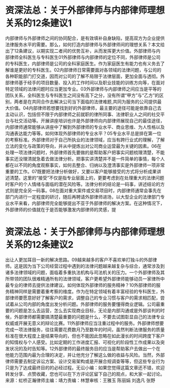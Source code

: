 # 资深法总：关于外部律师与内部律师理想关系的12条建议1

内部律师与外部律师之间的协同配合，是有效填补自身缺陷，提高双方为企业提供法律服务水平的需要。那么，如何打造内部律师与外部律师间的理想关系？本文给出了12条建议，以期实现二者间的优势互补，从而发挥更大价值。外部律师与内部律师全科医生与专科医生01外部律师与内部律师的定位不同，外部律师是公司的专科医生，内部律师是公司的全科家庭医生。作为家庭医生有能力也有义务去了解谁是更好的专科医生。02内部律师日常需要面对各领域的法律问题，与公司的各种职能部门打交道，因而对公司的了解不局限于法律层面，更加全面与透彻。外部律师基于经手的项目数量、投入的工作时间以及职业技能的训练方向等，在面对特定领域的法律问题时应当更加专业。03外部律师与内部律师之间应当是平等的团队关系，全科医生与专科医生之间没有高下之分，没有所谓“甲方”与“乙方”的区别，两者是在共同合作去解决公司当下面临的法律难题,共同为服务的公司提供最大价值。04内部律师若想要找到好的外部律师，最主要的途径可能是依靠自己去主动认识，包括但不限于内部律师之前就职的律所同事、法律职业人之间的社交平台与社交活动等。开展讲座培训也许是外部律师向内部律师展现自己的最佳途径，内部律师通常能够从讲座中了解到外部律师的专业水平、商业思维、为人性格以及沟通表达能力等等。如何体现外部律师的专业水平？05专业水平总是排在第一位的考察标准。外部律师对于自己所执业的法律领域，应当有跨行业式的理解，了解立法的变化与政策的导向，并从中提炼出对公司商业运营最为关键的因素。06在处理一项法律问题时，外部律师首先要做的是帮助客户把事实问题梳理清楚，不能事实还没理清就急着去做法律分析。把事实讲清楚并不是一件简单的事情，每个人都在以不同的角度观察事实，如何去整合、归纳以及澄清事实是外部律师一项非常重要的工作。07既要把法律分析做好，又要以客户能够接受的方式将分析成果讲述清楚。这里的“接受”不仅是指专业层面上的，更要考虑到在处理重大的法律问题时客户的个人情绪与面临的潜在风险等。法律分析的结论是一码事，讲述结论的方式则是完全另一码事。08在面对重大案件或交易项目时，内部律师通常会事先在部门内进行一定程度的研讨，随后再聘请外部律师进场，以大型企业的法律部门专业水平来看，内部律师完全能够提出不亚于外部律师的解决方案。在这种情况下，外部律师的价值就在于是否能够激发内部律师的灵感，提

# 资深法总：关于外部律师与内部律师理想关系的12条建议2

出让人更加耳目一新的解决思路。09越来越多的客户不喜欢单打独斗的外部律师。这是因为当下公司经营过程中遇到的法律问题越来越复杂与综合，通常涉及到诸多法律领域的问题，面临着多重执法机构与司法机关的压力。一个外部律师及其所带领的团队很难精通所有的法律领域，客户更希望外部律师能够动员一家律所中最专业的律师去提供法律建议。如何体现外部律师的服务精神？10外部律师的服务精神同样是需要着重考察的维度。作为在特定领域有着丰富经验的专科医生，外部律师要愿意好好了解客户的需求，调整自己的专业习惯与客户的需求相匹配，尝试着从公司内部的角度出发分析问题。外部律师的服务要懂得商业逻辑。公司最重要的问题是怎么去运营，怎么去实现商业目标，无论是内部沟通或是外部谈判的时候，外部律师都需要搞清楚最重要的问题是什么，不要去试图彰显自己的法律专业权威或开展无意义的辩论比赛。11外部律师应当注重过程中的服务。外部律师想要完成一项法律服务，往往需要花费数月乃至数年的时间，虽然判断法律服务的质量标准在很大程度上是结果导向的，但也不能因此忽略在如此漫长的时间跨度下客户的知情权与个人感受。比如定期的工作进度汇报、可视化的阶段性工作成果以及突发状况的及时告知等。12外部律师的最终服务目的应当是帮助客户去做出一个在他能力范围内最为合理的决定，并让他充分了解这么做的收益与风险。当然，外部律师需要去制定诉讼方案、设计交易架构或是开展合规调查等等，但这些专业行为只是为了达成最终目的的必经过程。无讼小编：如果您觉得这篇文章还不错，欢迎转发分享、点赞收藏，您也可以在下方评论区留下自己的观点，和大家一起讨论。来源：虹桥正瀚律师主编：靖力责编：林慧审核：王雅玉 陈丽娟 刘逸凡 张野

